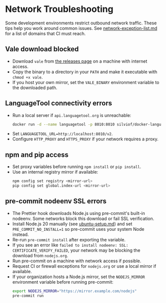 # Network Troubleshooting

Some development environments restrict outbound network traffic. These tips help you work around common issues.
See [network-exception-list.md](network-exception-list.md) for a list of domains that CI must reach.

## Vale download blocked
- Download `vale` from [the releases page](https://github.com/errata-ai/vale/releases) on a machine with internet access.
- Copy the binary to a directory in your `PATH` and make it executable with `chmod +x vale`.
- If you host your own mirror, set the `VALE_BINARY` environment variable to the downloaded path.

## LanguageTool connectivity errors
- Run a local server if `api.languagetool.org` is unreachable:
  ```bash
  docker run -d --name languagetool -p 8010:8010 silviof/docker-languagetool
  ```
- Set `LANGUAGETOOL_URL=http://localhost:8010/v2`.
- Configure `HTTP_PROXY` and `HTTPS_PROXY` if your network requires a proxy.

## npm and pip access
- Set proxy variables before running `npm install` or `pip install`.
- Use an internal registry mirror if available:
  ```bash
  npm config set registry <mirror-url>
  pip config set global.index-url <mirror-url>
  ```

## pre-commit nodeenv SSL errors
- The Prettier hook downloads Node.js using pre-commit's built-in nodeenv. Some
  networks block this download or fail SSL verification.
- Install Node.js 20 manually (see [ubuntu-setup.md](ubuntu-setup.md)) and set
  `PRE_COMMIT_NO_INSTALL=1` so pre-commit uses your system Node instead.
- Re-run `pre-commit install` after exporting the variable.
- If you see an error like `failed to install nodeenv: SSL: CERTIFICATE_VERIFY_FAILED`,
  your network may be blocking the download from `nodejs.org`.
- Run pre-commit on a machine with network access if possible.
- Request CI or firewall exceptions for `nodejs.org` or use a local mirror if available.
- If your organization hosts a Node.js mirror, set the `NODEJS_MIRROR` environment variable before running pre-commit:
  ```bash
  export NODEJS_MIRROR="https://mirror.example.com/nodejs"
  pre-commit run
  ```
